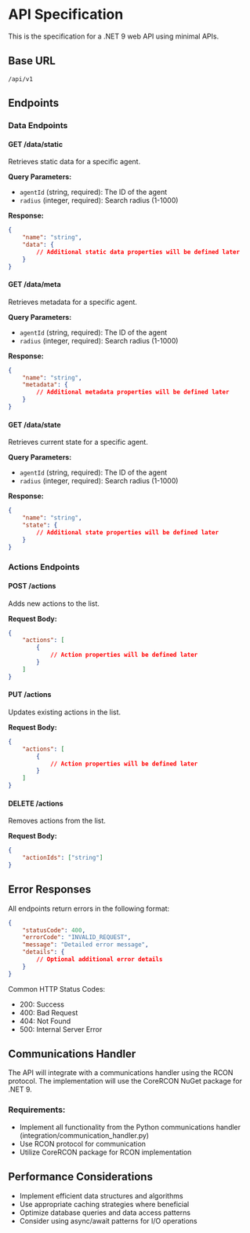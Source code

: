 # API Specification
This is the specification for a .NET 9 web API using minimal APIs.

## Base URL
`/api/v1`

## Endpoints

### Data Endpoints

#### GET /data/static
Retrieves static data for a specific agent.

**Query Parameters:**
- `agentId` (string, required): The ID of the agent
- `radius` (integer, required): Search radius (1-1000)

**Response:**
```json
{
    "name": "string",
    "data": {
        // Additional static data properties will be defined later
    }
}
```

#### GET /data/meta
Retrieves metadata for a specific agent.

**Query Parameters:**
- `agentId` (string, required): The ID of the agent
- `radius` (integer, required): Search radius (1-1000)

**Response:**
```json
{
    "name": "string",
    "metadata": {
        // Additional metadata properties will be defined later
    }
}
```

#### GET /data/state
Retrieves current state for a specific agent.

**Query Parameters:**
- `agentId` (string, required): The ID of the agent
- `radius` (integer, required): Search radius (1-1000)

**Response:**
```json
{
    "name": "string",
    "state": {
        // Additional state properties will be defined later
    }
}
```

### Actions Endpoints

#### POST /actions
Adds new actions to the list.

**Request Body:**
```json
{
    "actions": [
        {
            // Action properties will be defined later
        }
    ]
}
```

#### PUT /actions
Updates existing actions in the list.

**Request Body:**
```json
{
    "actions": [
        {
            // Action properties will be defined later
        }
    ]
}
```

#### DELETE /actions
Removes actions from the list.

**Request Body:**
```json
{
    "actionIds": ["string"]
}
```

## Error Responses
All endpoints return errors in the following format:

```json
{
    "statusCode": 400,
    "errorCode": "INVALID_REQUEST",
    "message": "Detailed error message",
    "details": {
        // Optional additional error details
    }
}
```

Common HTTP Status Codes:
- 200: Success
- 400: Bad Request
- 404: Not Found
- 500: Internal Server Error

## Communications Handler
The API will integrate with a communications handler using the RCON protocol. The implementation will use the CoreRCON NuGet package for .NET 9.

### Requirements:
- Implement all functionality from the Python communications handler (integration/communication_handler.py)
- Use RCON protocol for communication
- Utilize CoreRCON package for RCON implementation

## Performance Considerations
- Implement efficient data structures and algorithms
- Use appropriate caching strategies where beneficial
- Optimize database queries and data access patterns
- Consider using async/await patterns for I/O operations
